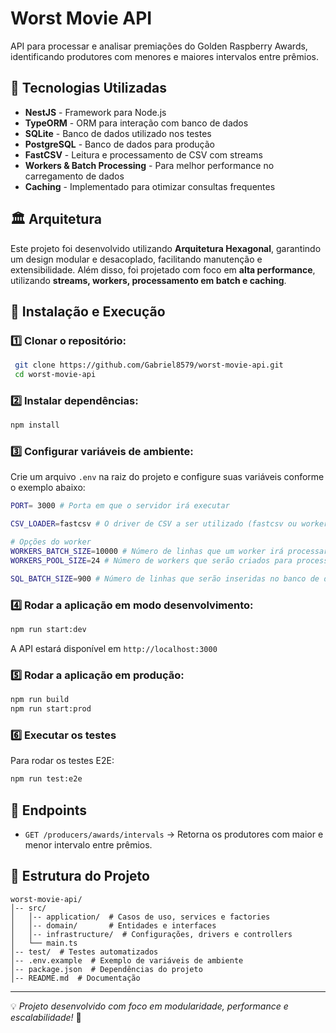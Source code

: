 # Worst Movie API

API para processar e analisar premiações do Golden Raspberry Awards, identificando produtores com menores e maiores intervalos entre prêmios.

## 📌 Tecnologias Utilizadas
- **NestJS** - Framework para Node.js
- **TypeORM** - ORM para interação com banco de dados
- **SQLite** - Banco de dados utilizado nos testes
- **PostgreSQL** - Banco de dados para produção
- **FastCSV** - Leitura e processamento de CSV com streams
- **Workers & Batch Processing** - Para melhor performance no carregamento de dados
- **Caching** - Implementado para otimizar consultas frequentes

## 🏛 Arquitetura
Este projeto foi desenvolvido utilizando **Arquitetura Hexagonal**, garantindo um design modular e desacoplado, facilitando manutenção e extensibilidade. Além disso, foi projetado com foco em **alta performance**, utilizando **streams, workers, processamento em batch e caching**.

## 🚀 Instalação e Execução

### 1️⃣ Clonar o repositório:
```sh
 git clone https://github.com/Gabriel8579/worst-movie-api.git
 cd worst-movie-api
```

### 2️⃣ Instalar dependências:
```sh
npm install
```

### 3️⃣ Configurar variáveis de ambiente:
Crie um arquivo `.env` na raiz do projeto e configure suas variáveis conforme o exemplo abaixo:
```sh
PORT= 3000 # Porta em que o servidor irá executar

CSV_LOADER=fastcsv # O driver de CSV a ser utilizado (fastcsv ou worker)

# Opções do worker
WORKERS_BATCH_SIZE=10000 # Número de linhas que um worker irá processar por vez
WORKERS_POOL_SIZE=24 # Número de workers que serão criados para processar os dados

SQL_BATCH_SIZE=900 # Número de linhas que serão inseridas no banco de dados por vez, não exceder 900 por limitação do SQLite
```

### 4️⃣ Rodar a aplicação em modo desenvolvimento:
```sh
npm run start:dev
```

A API estará disponível em `http://localhost:3000`

### 5️⃣ Rodar a aplicação em produção:
```sh
npm run build
npm run start:prod
```

### 6️⃣ Executar os testes
Para rodar os testes E2E:
```sh
npm run test:e2e
```

## 📌 Endpoints

- `GET /producers/awards/intervals` → Retorna os produtores com maior e menor intervalo entre prêmios.

## 📁 Estrutura do Projeto

```
worst-movie-api/
│-- src/
│   │-- application/  # Casos de uso, services e factories
│   │-- domain/       # Entidades e interfaces
│   │-- infrastructure/  # Configurações, drivers e controllers
│   └── main.ts
│-- test/  # Testes automatizados
│-- .env.example  # Exemplo de variáveis de ambiente
│-- package.json  # Dependências do projeto
│-- README.md  # Documentação
```

---
💡 *Projeto desenvolvido com foco em modularidade, performance e escalabilidade!* 🚀

